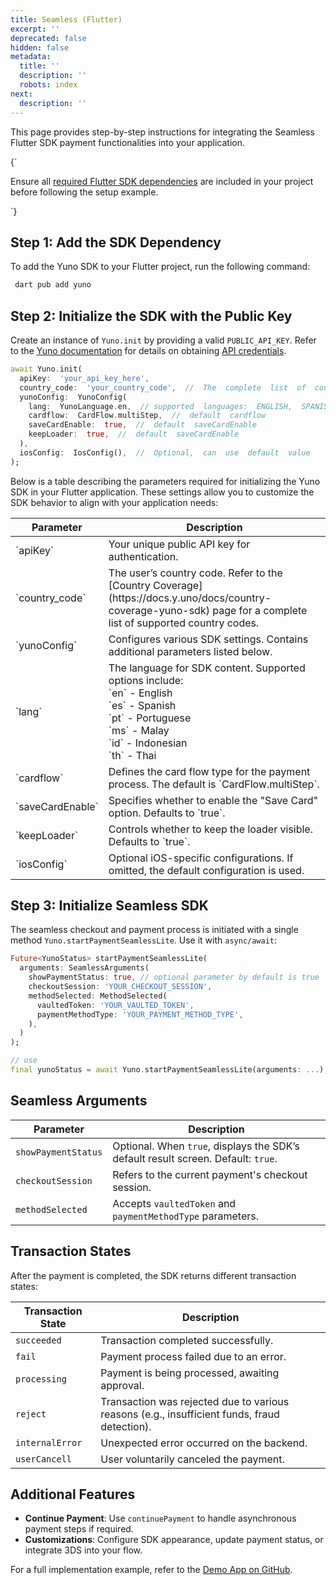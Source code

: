 ```yaml
---
title: Seamless (Flutter)
excerpt: ''
deprecated: false
hidden: false
metadata:
  title: ''
  description: ''
  robots: index
next:
  description: ''
---
```

This page provides step-by-step instructions for integrating the Seamless Flutter SDK payment functionalities into your application.

<HTMLBlock>{`
<body>
  <div class="infoBlockContainer">
    <div class="verticalLine"></div>
    <div>
      <div class="contentContainer">
        <p>
          Ensure all <a href="/docs/requirements">required Flutter SDK dependencies</a> are included in your project before following the setup example. 
        </p>
      </div>
    </div>
  </div>
</body>
`}</HTMLBlock>

## Step 1: Add the SDK Dependency

To add the Yuno SDK to your Flutter project, run the following command:

```dart
 dart pub add yuno
```

## Step 2: Initialize the SDK with the Public Key

Create an instance of `Yuno.init` by providing a valid `PUBLIC_API_KEY`. Refer to the [Yuno documentation](https://docs.y.uno/) for details on obtaining [API credentials](https://docs.y.uno/docs/developers-credentials).

```dart
await Yuno.init(
  apiKey:  'your_api_key_here',
  country_code:  'your_country_code',  //  The  complete  list  of  country_codes  is  available  on  https://docs.y.uno/docs/country-coverage-yuno-sdk
  yunoConfig:  YunoConfig(
    lang:  YunoLanguage.en,  // supported  languages:  ENGLISH,  SPANISH,  PORTUGUESE,  MALAY,  INDONESIAN,  THAI
    cardflow:  CardFlow.multiStep,  //  default  cardflow
    saveCardEnable:  true,  //  default  saveCardEnable
    keepLoader:  true,  //  default  saveCardEnable
  ),
  iosConfig:  IosConfig(),  //  Optional,  can  use  default  value
);

```

Below is a table describing the parameters required for initializing the Yuno SDK in your Flutter application. These settings allow you to customize the SDK behavior to align with your application needs:

<Table>
  <thead>
    <tr>
      <th>Parameter</th>
      <th>Description</th>
    </tr>
  </thead>
  <tbody>
    <tr>
      <td>`apiKey`</td>
      <td>Your unique public API key for authentication.</td>
    </tr>
    <tr>
      <td>`country_code`</td>
      <td>The user’s country code. Refer to the [Country Coverage](https://docs.y.uno/docs/country-coverage-yuno-sdk) page for a complete list of supported country codes.</td>
    </tr>
    <tr>
      <td>`yunoConfig`</td>
      <td>Configures various SDK settings. Contains additional parameters listed below.</td>
    </tr>
    <tr>
      <td>`lang`</td>
      <td>The language for SDK content. Supported options include: <br/> `en` - English <br/> `es` - Spanish <br/> `pt` - Portuguese <br/> `ms` - Malay <br/> `id` - Indonesian <br/> `th` - Thai</td>
    </tr>
    <tr>
      <td>`cardflow`</td>
      <td>Defines the card flow type for the payment process. The default is `CardFlow.multiStep`.</td>
    </tr>
    <tr>
      <td>`saveCardEnable`</td>
      <td>Specifies whether to enable the "Save Card" option. Defaults to `true`.</td>
    </tr>
    <tr>
      <td>`keepLoader`</td>
      <td>Controls whether to keep the loader visible. Defaults to `true`.</td>
    </tr>
    <tr>
      <td>`iosConfig`</td>
      <td>Optional iOS-specific configurations. If omitted, the default configuration is used.</td>
    </tr>
  </tbody>
</Table>

## Step 3: Initialize Seamless SDK

The seamless checkout and payment process is initiated with a single method `Yuno.startPaymentSeamlessLite`. Use it with `async/await`:

```dart
Future<YunoStatus> startPaymentSeamlessLite(
  arguments: SeamlessArguments(
    showPaymentStatus: true, // optional parameter by default is true
    checkoutSession: 'YOUR_CHECKOUT_SESSION',
    methodSelected: MethodSelected(
      vaultedToken: 'YOUR_VAULTED_TOKEN',
      paymentMethodType: 'YOUR_PAYMENT_METHOD_TYPE',
    ),
  )
);

// use
final yunoStatus = await Yuno.startPaymentSeamlessLite(arguments: ...);

```

## Seamless Arguments

| Parameter           | Description                                                                       |
| ------------------- | --------------------------------------------------------------------------------- |
| `showPaymentStatus` | Optional. When `true`, displays the SDK’s default result screen. Default: `true`. |
| `checkoutSession`   | Refers to the current payment's checkout session.                                 |
| `methodSelected`    | Accepts `vaultedToken` and `paymentMethodType` parameters.                        |

## Transaction States

After the payment is completed, the SDK returns different transaction states:

| Transaction State | Description                                                                                  |
| ----------------- | -------------------------------------------------------------------------------------------- |
| `succeeded`       | Transaction completed successfully.                                                          |
| `fail`            | Payment process failed due to an error.                                                      |
| `processing`      | Payment is being processed, awaiting approval.                                               |
| `reject`          | Transaction was rejected due to various reasons (e.g., insufficient funds, fraud detection). |
| `internalError`   | Unexpected error occurred on the backend.                                                    |
| `userCancell`     | User voluntarily canceled the payment.                                                       |

## Additional Features

* **Continue Payment**: Use `continuePayment` to handle asynchronous payment steps if required.
* **Customizations**: Configure SDK appearance, update payment status, or integrate 3DS into your flow.

For a full implementation example, refer to the [Demo App on GitHub](https://github.com/yuno-payments/yuno-flutter-example).